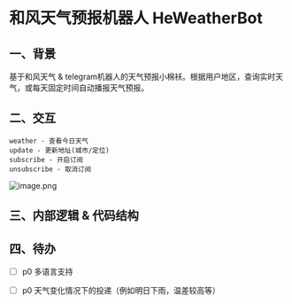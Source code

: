 # 和风天气预报机器人 HeWeatherBot

## 一、背景

基于和风天气 & telegram机器人的天气预报小棉袄。根据用户地区，查询实时天气，或每天固定时间自动播报天气预报。

## 二、交互

```
weather - 查看今日天气
update - 更新地址️(城市/定位)
subscribe - 开启订阅
unsubscribe - 取消订阅
```

![image.png](https://i.loli.net/2020/05/17/2QoSYICfZ3rHAgx.png)

## 三、内部逻辑 & 代码结构

## 四、待办

- [ ] p0 多语言支持
- [ ] p0 天气变化情况下的投递（例如明日下雨，温差较高等）

